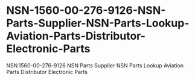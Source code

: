 # NSN-1560-00-276-9126-NSN-Parts-Supplier-NSN-Parts-Lookup-Aviation-Parts-Distributor-Electronic-Parts
NSN 1560-00-276-9126 NSN Parts Supplier NSN Parts Lookup Aviation Parts Distributor Electronic Parts
